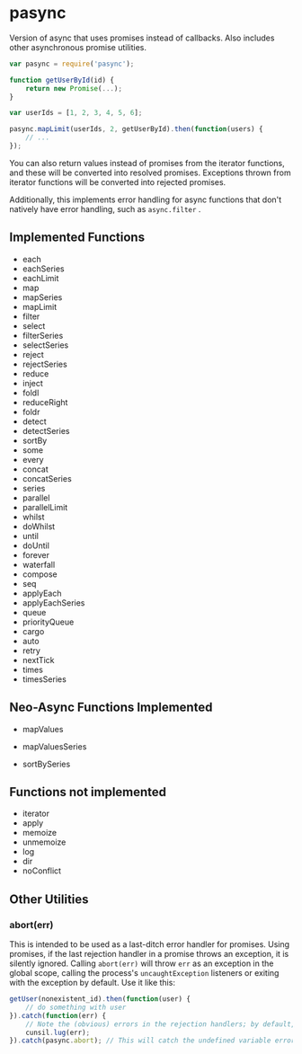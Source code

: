 # pasync

Version of async that uses promises instead of callbacks.  Also includes other asynchronous
promise utilities.

```js
var pasync = require('pasync');

function getUserById(id) {
	return new Promise(...);
}

var userIds = [1, 2, 3, 4, 5, 6];

pasync.mapLimit(userIds, 2, getUserById).then(function(users) {
	// ...
});
```

You can also return values instead of promises from the iterator functions, and these
will be converted into resolved promises.  Exceptions thrown from iterator functions
will be converted into rejected promises.

Additionally, this implements error handling for async functions that don't natively
have error handling, such as `async.filter` .

## Implemented Functions

* each
* eachSeries
* eachLimit
* map
* mapSeries
* mapLimit
* filter
* select
* filterSeries
* selectSeries
* reject
* rejectSeries
* reduce
* inject
* foldl
* reduceRight
* foldr
* detect
* detectSeries
* sortBy
* some
* every
* concat
* concatSeries
* series
* parallel
* parallelLimit
* whilst
* doWhilst
* until
* doUntil
* forever
* waterfall
* compose
* seq
* applyEach
* applyEachSeries
* queue
* priorityQueue
* cargo
* auto
* retry
* nextTick
* times
* timesSeries

## Neo-Async Functions Implemented

* mapValues
* mapValuesSeries

* sortBySeries

## Functions not implemented

* iterator
* apply
* memoize
* unmemoize
* log
* dir
* noConflict

## Other Utilities

### abort(err)

This is intended to be used as a last-ditch error handler for promises.  Using
promises, if the last rejection handler in a promise throws an exception, it is
silently ignored.  Calling `abort(err)` will throw `err` as an exception in the
global scope, calling the process's `uncaughtException` listeners or exiting with
the exception by default.  Use it like this:

```js
getUser(nonexistent_id).then(function(user) {
	// do something with user
}).catch(function(err) {
	// Note the (obvious) errors in the rejection handlers; by default, this will be silently ignored
	cunsil.lug(err);
}).catch(pasync.abort);	// This will catch the undefined variable error and throw it globally
```
